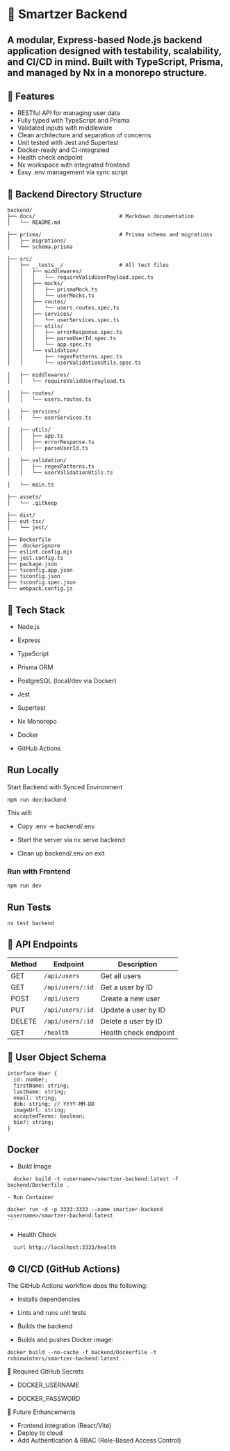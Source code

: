 # 🧠 Smartzer Backend

## A modular, Express-based Node.js backend application designed with testability, scalability, and CI/CD in mind. Built with TypeScript, Prisma, and managed by Nx in a monorepo structure.

## 🚀 Features

- RESTful API for managing user data
- Fully typed with TypeScript and Prisma
- Validated inputs with middleware
- Clean architecture and separation of concerns
- Unit tested with Jest and Supertest
- Docker-ready and CI-integrated
- Health check endpoint
- Nx workspace with integrated frontend
- Easy .env management via sync script

## 📁 Backend Directory Structure

```text
backend/
├── docs/                           # Markdown documentation
│   └── README.md

├── prisma/                         # Prisma schema and migrations
│   ├── migrations/
│   └── schema.prisma

├── src/
│   ├── __tests__/                  # All test files
│   │   ├── middlewares/
│   │   │   └── requireValidUserPayload.spec.ts
│   │   ├── mocks/
│   │   │   ├── prismaMock.ts
│   │   │   └── userMocks.ts
│   │   ├── routes/
│   │   │   └── users.routes.spec.ts
│   │   ├── services/
│   │   │   └── userServices.spec.ts
│   │   ├── utils/
│   │   │   ├── errorResponse.spec.ts
│   │   │   ├── parseUserId.spec.ts
│   │   │   └── app.spec.ts
│   │   └── validation/
│   │       ├── regexPatterns.spec.ts
│   │       └── userValidationUtils.spec.ts

│   ├── middlewares/
│   │   └── requireValidUserPayload.ts

│   ├── routes/
│   │   └── users.routes.ts

│   ├── services/
│   │   └── userServices.ts

│   ├── utils/
│   │   ├── app.ts
│   │   ├── errorResponse.ts
│   │   ├── parseUserId.ts

│   ├── validation/
│   │   ├── regexPatterns.ts
│   │   └── userValidationUtils.ts

│   └── main.ts

├── assets/
│   └── .gitkeep

├── dist/
├── out-tsc/
│   └── jest/

├── Dockerfile
├── .dockerignore
├── eslint.config.mjs
├── jest.config.ts
├── package.json
├── tsconfig.app.json
├── tsconfig.json
├── tsconfig.spec.json
└── webpack.config.js
```

## 🧬 Tech Stack

- Node.js

- Express

- TypeScript

- Prisma ORM

- PostgreSQL (local/dev via Docker)

- Jest

- Supertest

- Nx Monorepo

- Docker

- GitHub Actions

## Run Locally

Start Backend with Synced Environment

```
npm run dev:backend
```

This will:

- Copy .env → backend/.env

- Start the server via nx serve backend

- Clean up backend/.env on exit

### Run with Frontend

```
npm run dev
```

## Run Tests

```
nx test backend
```

## 🧪 API Endpoints

| Method | Endpoint         | Description           |
| ------ | ---------------- | --------------------- |
| GET    | `/api/users`     | Get all users         |
| GET    | `/api/users/:id` | Get a user by ID      |
| POST   | `/api/users`     | Create a new user     |
| PUT    | `/api/users/:id` | Update a user by ID   |
| DELETE | `/api/users/:id` | Delete a user by ID   |
| GET    | `/health`        | Health check endpoint |

## 👤 User Object Schema

```
interface User {
  id: number;
  firstName: string;
  lastName: string;
  email: string;
  dob: string; // YYYY-MM-DD
  imageUrl: string;
  acceptedTerms: boolean;
  bio?: string;
}
```

## Docker

- Build Image

````
  docker build -t <username>/smartzer-backend:latest -f backend/Dockerfile .
  ```
- Run Container
````

    docker run -d -p 3333:3333 --name smartzer-backend <username>/smartzer-backend:latest
    ```

- Health Check

```
  curl http://localhost:3333/health
```

## ⚙️ CI/CD (GitHub Actions)

The GitHub Actions workflow does the following:

- Installs dependencies

- Lints and runs unit tests

- Builds the backend

- Builds and pushes Docker image:

```
docker build --no-cache -f backend/Dockerfile -t robinwinters/smartzer-backend:latest .

```

🔐 Required GitHub Secrets

- DOCKER_USERNAME

- DOCKER_PASSWORD

📌 Future Enhancements

- Frontend integration (React/Vite)
- Deploy to cloud
- Add Authentication & RBAC (Role-Based Access Control)
